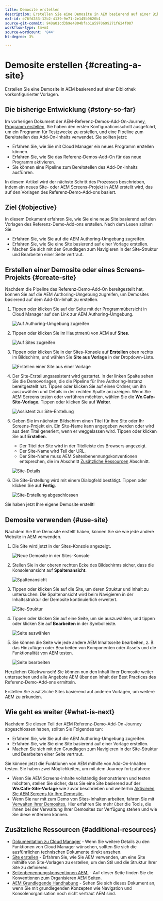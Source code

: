 ```yaml
---
title: Demosite erstellen
description: Erstellen Sie eine Demosite in AEM basierend auf einer Bibliothek vorkonfigurierter Vorlagen.
exl-id: e76fd283-12b2-4139-9e71-2e145b9620b1
source-git-commit: 940a01cd3b9e4804bfab1a5970699271f624f087
workflow-type: tm+mt
source-wordcount: '844'
ht-degree: 3%

---
```


# Demosite erstellen {#creating-a-site}

Erstellen Sie eine Demosite in AEM basierend auf einer Bibliothek vorkonfigurierter Vorlagen.

## Die bisherige Entwicklung {#story-so-far}

Im vorherigen Dokument der AEM-Referenz-Demos-Add-On-Journey, [Programm erstellen,](create-program.md) Sie haben den ersten Konfigurationsschritt ausgeführt, um ein Programm für Testzwecke zu erstellen, und eine Pipeline zum Bereitstellen des Add-On-Inhalts verwendet. Sie sollten jetzt:

* Erfahren Sie, wie Sie mit Cloud Manager ein neues Programm erstellen können.
* Erfahren Sie, wie Sie das Referenz-Demos-Add-On für das neue Programm aktivieren.
* Sie können eine Pipeline zum Bereitstellen des Add-On-Inhalts ausführen.

In diesem Artikel wird der nächste Schritt des Prozesses beschrieben, indem ein neues Site- oder AEM Screens-Projekt in AEM erstellt wird, das auf den Vorlagen des Referenz-Demo-Add-ons basiert.

## Ziel {#objective}

In diesem Dokument erfahren Sie, wie Sie eine neue Site basierend auf den Vorlagen des Referenz-Demo-Add-ons erstellen. Nach dem Lesen sollten Sie:

* Erfahren Sie, wie Sie auf die AEM Authoring-Umgebung zugreifen.
* Erfahren Sie, wie Sie eine Site basierend auf einer Vorlage erstellen.
* Machen Sie sich mit den Grundlagen zum Navigieren in der Site-Struktur und Bearbeiten einer Seite vertraut.

## Erstellen einer Demosite oder eines Screens-Projekts {#create-site}

Nachdem die Pipeline das Referenz-Demo-Add-On bereitgestellt hat, können Sie auf die AEM Authoring-Umgebung zugreifen, um Demosites basierend auf dem Add-On-Inhalt zu erstellen.

1. Tippen oder klicken Sie auf der Seite mit der Programmübersicht in Cloud Manager auf den Link zur AEM Authoring-Umgebung.

   ![Auf Authoring-Umgebung zugreifen](assets/access-author.png)

1. Tippen oder klicken Sie im Hauptmenü von AEM auf **Sites**.

   ![Auf Sites zugreifen](assets/access-sites.png)

1. Tippen oder klicken Sie in der Sites-Konsole auf **Erstellen** oben rechts im Bildschirm, und wählen Sie **Site aus Vorlage** in der Dropdown-Liste.

   ![Erstellen einer Site aus einer Vorlage](assets/create-site-from-template.png)

1. Der Site-Erstellungsassistent wird gestartet. In der linken Spalte sehen Sie die Demovorlagen, die die Pipeline für Ihre Authoring-Instanz bereitgestellt hat. Tippen oder klicken Sie auf einen Ordner, um ihn auszuwählen und Details in der rechten Spalte anzuzeigen. Wenn Sie AEM Screens testen oder vorführen möchten, wählen Sie die **We.Cafe-Site-Vorlage**. Tippen oder klicken Sie auf **Weiter**.

   ![Assistent zur Site-Erstellung](assets/site-creation-wizard.png)

1. Geben Sie im nächsten Bildschirm einen Titel für Ihre Site oder Ihr Screens-Projekt ein. Ein Site-Name kann angegeben werden oder wird aus dem Titel generiert, wenn er weggelassen wird. Tippen oder klicken Sie auf **Erstellen**.

   * Der Titel der Site wird in der Titelleiste des Browsers angezeigt.
   * Der Site-Name wird Teil der URL.
   * Der Site-Name muss AEM Seitenbenennungskonventionen entsprechen, die im Abschnitt [Zusätzliche Ressourcen](#additional-resources) Abschnitt.

   ![Site-Details](assets/site-details.png)

1. Die Site-Erstellung wird mit einem Dialogfeld bestätigt. Tippen oder klicken Sie auf **Fertig**.

   ![Site-Erstellung abgeschlossen](assets/site-creation-complete.png)

Sie haben jetzt Ihre eigene Demosite erstellt!

## Demosite verwenden {#use-site}

Nachdem Sie Ihre Demosite erstellt haben, können Sie sie wie jede andere Website in AEM verwenden.

1. Die Site wird jetzt in der Sites-Konsole angezeigt.

   ![Neue Demosite in der Sites-Konsole](assets/new-demo-site.png)

1. Stellen Sie in der oberen rechten Ecke des Bildschirms sicher, dass die Konsolenansicht auf **Spaltenansicht**.

   ![Spaltenansicht](assets/column-view.png)

1. Tippen oder klicken Sie auf die Site, um deren Struktur und Inhalt zu untersuchen. Die Spaltenansicht wird beim Navigieren in der Inhaltsstruktur der Demosite kontinuierlich erweitert.

   ![Site-Struktur](assets/site-structure.png)

1. Tippen oder klicken Sie auf eine Seite, um sie auszuwählen, und tippen oder klicken Sie auf **Bearbeiten** in der Symbolleiste.

   ![Seite auswählen](assets/select-page.png)

1. Sie können die Seite wie jede andere AEM Inhaltsseite bearbeiten, z. B. das Hinzufügen oder Bearbeiten von Komponenten oder Assets und die Funktionalität von AEM testen.

   ![Seite bearbeiten](assets/edit-page.png)

Herzlichen Glückwunsch! Sie können nun den Inhalt Ihrer Demosite weiter untersuchen und alle Angebote AEM über den Inhalt der Best Practices des Referenz-Demo-Add-ons ermitteln.

Erstellen Sie zusätzliche Sites basierend auf anderen Vorlagen, um weitere AEM zu erkunden.

## Wie geht es weiter {#what-is-next}

Nachdem Sie diesen Teil der AEM Referenz-Demo-Add-On-Journey abgeschlossen haben, sollten Sie Folgendes tun:

* Erfahren Sie, wie Sie auf die AEM Authoring-Umgebung zugreifen.
* Erfahren Sie, wie Sie eine Site basierend auf einer Vorlage erstellen.
* Machen Sie sich mit den Grundlagen zum Navigieren in der Site-Struktur und Bearbeiten einer Seite vertraut.

Sie können jetzt die Funktionen von AEM mithilfe von Add-On-Inhalten testen. Sie haben zwei Möglichkeiten, um mit dem Journey fortzufahren:

* Wenn Sie AEM Screens-Inhalte vollständig demonstrieren und testen möchten, stellen Sie sicher, dass Sie eine Site basierend auf der **We.Cafe-Site-Vorlage** wie zuvor beschrieben und weiterhin [Aktivieren Sie AEM Screens für Ihre Demosite.](screens.md)
* Wenn Sie nur mit zum Demo von Sites-Inhalten arbeiten, fahren Sie mit [Verwalten Ihrer Demosites,](manage.md) Hier erfahren Sie mehr über die Tools, die Ihnen bei der Verwaltung Ihrer Demosites zur Verfügung stehen und wie Sie diese entfernen können.

## Zusätzliche Ressourcen {#additional-resources}

* [Dokumentation zu Cloud Manager](https://experienceleague.adobe.com/docs/experience-manager-cloud-service/onboarding/onboarding-concepts/cloud-manager-introduction.html) - Wenn Sie weitere Details zu den Funktionen von Cloud Manager wünschen, sollten Sie sich die ausführlichen technischen Dokumente direkt ansehen.
* [Site erstellen](/help/sites-cloud/administering/site-creation/create-site.md) - Erfahren Sie, wie Sie AEM verwenden, um eine Site mithilfe von Site-Vorlagen zu erstellen, um den Stil und die Struktur Ihrer Site zu definieren.
* [Seitenbenennungskonventionen AEM.](/help/sites-cloud/authoring/fundamentals/organizing-pages.md#page-name-restrictions-and-best-practices) - Auf dieser Seite finden Sie die Konventionen zum Organisieren AEM Seiten.
* [AEM Grundlegende Handhabung](/help/sites-cloud/authoring/getting-started/basic-handling.md) - Sehen Sie sich dieses Dokument an, wenn Sie mit grundlegenden Konzepten wie Navigation und Konsolenorganisation noch nicht vertraut AEM sind.
